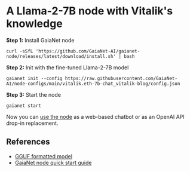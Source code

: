 # A Llama-2-7B node with Vitalik's knowledge

**Step 1:** Install GaiaNet node

```
curl -sSfL 'https://github.com/GaiaNet-AI/gaianet-node/releases/latest/download/install.sh' | bash
```

**Step 2:** Init with the fine-tuned Llama-2-7B model

```
gaianet init --config https://raw.githubusercontent.com/GaiaNet-AI/node-configs/main/vitalik.eth-7b-chat_vitalik-blog/config.json
```

**Step 3:** Start the node

```
gaianet start
```

Now you can [use the node](https://docs.gaianet.ai/user-guide/mynode) as a web-based chatbot or as an OpenAI API drop-in replacement.

## References

* [GGUF formatted model](https://huggingface.co/gaianet/vitalik.eth-7b)
* [GaiaNet node quick start guide](https://docs.gaianet.ai/node-guide/quick-start)
